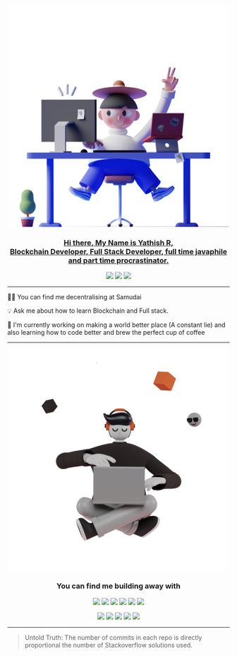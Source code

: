 <p align="center">
<a href="https://www.yathish.me/portfolio/"><img height="500" width="500" src="./img/Saly-10.png">
</p>
<h3 align="center">Hi there, My Name is Yathish R,
<br>Blockchain Developer, Full Stack Developer, full time javaphile and part time procrastinator.
</h3>

<p align='center'>
<a href="https://twitter.com/yathishram_"><img height="30" src="https://img.shields.io/badge/Twitter-1DA1F2?style=for-the-badge&logo=twitter&logoColor=white"></a>
<a href="https://www.linkedin.com/in/yathish-r-1b6040165/"><img height="30" src="https://img.shields.io/badge/LinkedIn-0077B5?style=for-the-badge&logo=linkedin&logoColor=white"></a>
<a href="https://www.instagram.com/yathish_ram/"><img height="30" src="https://img.shields.io/badge/Instagram-E4405F?style=for-the-badge&logo=instagram&logoColor=white"></a>
</p>

---

👨‍💻 You can find me decentralising at Samudai

💡 Ask me about how to learn Blockchain and Full stack.

🏁 I'm currently working on making a world better place (A constant lie) and also learning how to code better and brew the perfect cup of coffee



---

<p align="center">
<img height="500" width="500" src="./img/Saly-13.png">
</p>
<h3 align="center">You can find me building away with</h3>
<p align="center">
<img height="30" src="https://img.shields.io/badge/JavaScript-323330?style=for-the-badge&logo=javascript&logoColor=F7DF1E"></a>
<img height="30" src="https://img.shields.io/badge/Python-323330?style=for-the-badge&logo=python&logoColor=3776AB"></a>
<img height="30" src="https://img.shields.io/badge/Node.js-323330?style=for-the-badge&logo=node.js&logoColor=43853D"></a>
<img height="30" src="https://img.shields.io/badge/Express.js-323330?style=for-the-badge"></a>
<img height="30" src="https://img.shields.io/badge/React-323330?style=for-the-badge&logo=react&logoColor=61DAFB"></a>
<img height="30" src="https://img.shields.io/badge/Redux-323330?style=for-the-badge&logo=redux&logoColor=593D88"></a>
</p>

<p align="center">
<img height="30" src="https://img.shields.io/badge/Bootstrap-323330?style=for-the-badge&logo=bootstrap&logoColor=563D7C"></a>
<img height="30" src="https://img.shields.io/badge/Tailwind_CSS-323330?style=for-the-badge&logo=tailwind-css&logoColor=38B2AC"></a>
<img height="30" src="https://img.shields.io/badge/MySQL-323330?style=for-the-badge&logo=mysql&logoColor=white"></a>
<img height="30" src="https://img.shields.io/badge/MongoDB-323330?style=for-the-badge&logo=mongodb&logoColor=4EA94B"></a>
<img height="30" src="https://img.shields.io/badge/Ethereum-323330?style=for-the-badge&logo=ethereum&logoColor=white"></a>
</p>

---



<!-- <p align="center">
<img height="500" width="500" src="./img/Saly-12.png">
</p>
<h3 align="center">Now, onto some geeky Github stats!</h3>

![Yathish's github stats](https://github-readme-stats-mu-weld.vercel.app/api?username=yathishram&show_icons=true&theme=radical)
![Yathish's lang stats](https://github-readme-stats-mu-weld.vercel.app/api/top-langs/?username=yathishram&layout=compact&theme=radical) -->

> Untold Truth: The number of commits in each repo is directly proportional the number of Stackoverflow solutions used.
<!-- ### Hi there 👋
### My Name is Yathish R 🦸🏼, I am a CSE gradutate working as Blockchain Developer and also as Full Stack Developer.
---
Well Github released this new feature to alternate as a description to the profile. So what shall you find here?
1. Some simple Dapps
2. React projects
3. Some Nodejs projects
4. My portfolio website code
5. Some sarcasm in every project.

- I'm currently working on making a world better place  🙃. (A constant lie).
- I'm currently learning how to code better 👨‍💻 and brew the perfect cup of coffee ☕
- Ask me about how to learn Blockchain and Full stack.


> Untold Truth: The number of commits in each repo is directly proportional the number of Stackoverflow solutions used.

[Take me to your website](http://www.yathish.me/portfolio/)




**yathishram/yathishram** is a ✨ _special_ ✨ repository because its `README.md` (this file) appears on your GitHub profile.

Here are some ideas to get you started:

- 🔭 I’m currently working on ...
- 🌱 I’m currently learning ...
- 👯 I’m looking to collaborate on ...
- 🤔 I’m looking for help with ...
- 💬 Ask me about ...
- 📫 How to reach me: ...
- 😄 Pronouns: ...
- ⚡ Fun fact: ...
-->
